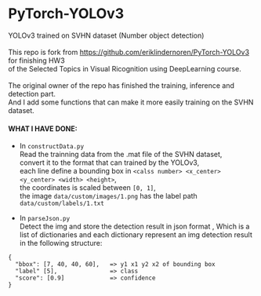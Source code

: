 # PyTorch-YOLOv3
YOLOv3 trained on SVHN dataset (Number object detection)   
<br />
This repo is fork from https://github.com/eriklindernoren/PyTorch-YOLOv3 for finishing HW3     
of the Selected Topics in Visual Ricognition using DeepLearning course.  
<br />
The original owner of the repo has finished the training, inference and detection part.  
And I add some functions that can make it more easily training on the SVHN dataset.
<br />
#### WHAT I HAVE DONE:
* In `constructData.py`   
Read the trainning data from the .mat file of the SVHN dataset,  
convert it to the format that can trained by the YOLOv3,  
each line define a bounding box in `<calss number> <x_center> <y_center> <width> <height>`,  
the coordinates is scaled between `[0, 1]`,   
the image `data/custom/images/1.png` has the label path `data/custom/labels/1.txt`  

* In `parseJson.py`  
Detect the img and store the detection result in json format  ,
Which is a list of dictionaries and each dictionary represent an img detection result in the following structure:  
```
{
  "bbox": [7, 40, 40, 60],   => y1 x1 y2 x2 of bounding box
  "label" [5],               => class
  "score": [0.9]             => confidence
}
```
